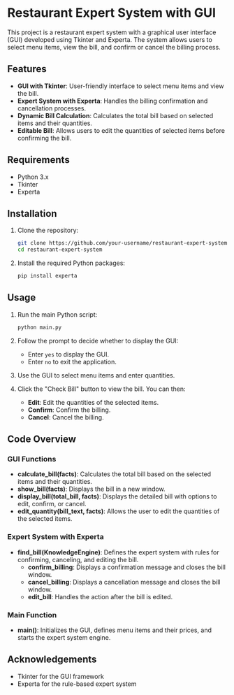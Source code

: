 # Restaurant Expert System with GUI

This project is a restaurant expert system with a graphical user interface (GUI) developed using Tkinter and Experta. The system allows users to select menu items, view the bill, and confirm or cancel the billing process.

## Features

- **GUI with Tkinter**: User-friendly interface to select menu items and view the bill.
- **Expert System with Experta**: Handles the billing confirmation and cancellation processes.
- **Dynamic Bill Calculation**: Calculates the total bill based on selected items and their quantities.
- **Editable Bill**: Allows users to edit the quantities of selected items before confirming the bill.

## Requirements

- Python 3.x
- Tkinter
- Experta

## Installation

1. Clone the repository:
    ```bash
    git clone https://github.com/your-username/restaurant-expert-system.git
    cd restaurant-expert-system
    ```

2. Install the required Python packages:
    ```bash
    pip install experta
    ```

## Usage

1. Run the main Python script:
    ```bash
    python main.py
    ```

2. Follow the prompt to decide whether to display the GUI:
    - Enter `yes` to display the GUI.
    - Enter `no` to exit the application.

3. Use the GUI to select menu items and enter quantities.

4. Click the "Check Bill" button to view the bill. You can then:
    - **Edit**: Edit the quantities of the selected items.
    - **Confirm**: Confirm the billing.
    - **Cancel**: Cancel the billing.

## Code Overview

### GUI Functions

- **calculate_bill(facts)**: Calculates the total bill based on the selected items and their quantities.
- **show_bill(facts)**: Displays the bill in a new window.
- **display_bill(total_bill, facts)**: Displays the detailed bill with options to edit, confirm, or cancel.
- **edit_quantity(bill_text, facts)**: Allows the user to edit the quantities of the selected items.

### Expert System with Experta

- **find_bill(KnowledgeEngine)**: Defines the expert system with rules for confirming, canceling, and editing the bill.
  - **confirm_billing**: Displays a confirmation message and closes the bill window.
  - **cancel_billing**: Displays a cancellation message and closes the bill window.
  - **edit_bill**: Handles the action after the bill is edited.

### Main Function

- **main()**: Initializes the GUI, defines menu items and their prices, and starts the expert system engine.

## Acknowledgements

- Tkinter for the GUI framework
- Experta for the rule-based expert system

